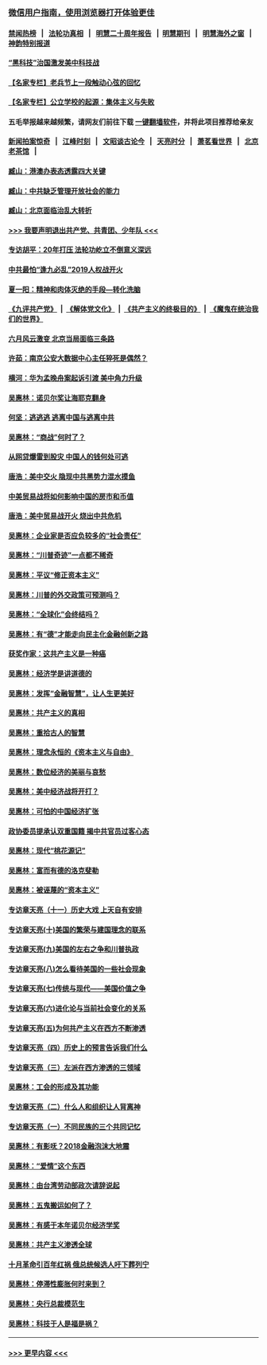 ### [微信用户指南，使用浏览器打开体验更佳](https://github.com/gfw-breaker/banned-news1/blob/master/indexes/wechat-guide.md?t=0)
#### [禁闻热榜](热点新闻.md?t=0)  &nbsp;&nbsp;|&nbsp;&nbsp; [法轮功真相](https://github.com/gfw-breaker/truth/blob/master/README.md?t=0) &nbsp;&nbsp;|&nbsp;&nbsp; [明慧二十周年报告](https://github.com/gfw-breaker/mh-reports/blob/master/README.md?t=0) &nbsp;&nbsp;|&nbsp;&nbsp;[明慧期刊](https://github.com/gfw-breaker/mh-qikan) &nbsp;&nbsp;|&nbsp;&nbsp; [明慧海外之窗](https://github.com/gfw-breaker/mh-news/blob/master/README.md?t=0) &nbsp;&nbsp;|&nbsp;&nbsp; [神韵特别报道](https://github.com/gfw-breaker/mh-news/blob/master/shenyun.md?t=0)
#### [“黑科技”治国激发美中科技战](../pages/nsc423/n11638056.md?t=02072333) 
#### [【名家专栏】老兵节上一段触动心弦的回忆](../pages/nsc423/n11646016.md?t=02072333) 
#### [【名家专栏】公立学校的起源：集体主义与失败](../pages/nsc423/n11601833.md?t=02072333) 
#### 五毛举报越来越频繁，请网友们前往下载 [一键翻墙软件](https://github.com/gfw-breaker/ssr-accounts)，并将此项目推荐给亲友
#### [新闻拍案惊奇](https://github.com/gfw-breaker/banned-news1/blob/master/pages/link4.md) &nbsp;&nbsp;|&nbsp;&nbsp; [江峰时刻](https://github.com/gfw-breaker/banned-news1/blob/master/pages/link4.md) &nbsp;&nbsp;|&nbsp;&nbsp; [文昭谈古论今](https://github.com/gfw-breaker/banned-news1/blob/master/pages/link4.md) &nbsp;&nbsp;|&nbsp;&nbsp; [天亮时分](https://github.com/gfw-breaker/banned-news1/blob/master/pages/link4.md) &nbsp;&nbsp;|&nbsp;&nbsp; [萧茗看世界](https://github.com/gfw-breaker/banned-news1/blob/master/pages/link4.md) &nbsp;&nbsp;|&nbsp;&nbsp; [北京老茶馆](https://github.com/gfw-breaker/banned-news1/blob/master/pages/link4.md) &nbsp;&nbsp;|&nbsp;&nbsp; 
#### [臧山：港澳办表态透露四大关键](../pages/nsc423/n11421628.md?t=02072333) 
#### [臧山：中共缺乏管理开放社会的能力](../pages/nsc423/n11407457.md?t=02072333) 
#### [臧山：北京面临治乱大转折](../pages/nsc423/n11406895.md?t=02072333) 
#### [>>> 我要声明退出共产党、共青团、少年队 <<<](https://github.com/begood0513/goodnews/blob/master/quit/letter.md) 
#### [专访胡平：20年打压 法轮功屹立不倒意义深远](../pages/nsc423/n11398800.md?t=02072333) 
#### [中共最怕“逢九必乱”2019人权战开火](../pages/nsc423/n11385248.md?t=02072333) 
#### [夏一阳：精神和肉体灭绝的手段—转化洗脑](../pages/nsc423/n11368250.md?t=02072333) 
#### [《九评共产党》](https://github.com/begood0513/9ping.md/blob/master/README.md) &nbsp;|&nbsp; [《解体党文化》](../../../../jtdwh.md/blob/master/README.md)  &nbsp;|&nbsp; [《共产主义的终极目的》](../../../../gczydzjmd.md/blob/master/README.md) &nbsp;|&nbsp; [《魔鬼在统治我们的世界》](../../../../mgztzwmdsj.md/blob/master/README.md) 
#### [六月风云激变 北京当局面临三条路](../pages/nsc423/n11313668.md?t=02072333) 
#### [许茹：南京公安大数据中心主任猝死是偶然？](../pages/nsc423/n11064744.md?t=02072333) 
#### [横河：华为孟晚舟案起诉引渡 美中角力升级](../pages/nsc423/n11027230.md?t=02072333) 
#### [吴惠林：诺贝尔奖让海耶克翻身](../pages/nsc423/n10890049.md?t=02072333) 
#### [何坚：逃逃逃 逃离中国与逃离中共](../pages/nsc423/n10592891.md?t=02072333) 
#### [吴惠林：“商战”何时了？](../pages/nsc423/n10573558.md?t=02072333) 
#### [从网贷爆雷到股灾 中国人的钱何处可逃](../pages/nsc423/n10572800.md?t=02072333) 
#### [唐浩：美中交火 隐现中共黑势力混水摸鱼](../pages/nsc423/n10544040.md?t=02072333) 
#### [中美贸易战将如何影响中国的房市和币值](../pages/nsc423/n10543697.md?t=02072333) 
#### [唐浩：美中贸易战开火 烧出中共危机](../pages/nsc423/n10540126.md?t=02072333) 
#### [吴惠林：企业家是否应负较多的“社会责任”](../pages/nsc423/n10535022.md?t=02072333) 
#### [吴惠林：“川普奇迹”一点都不稀奇](../pages/nsc423/n10512808.md?t=02072333) 
#### [吴惠林：平议“修正资本主义”](../pages/nsc423/n10495724.md?t=02072333) 
#### [吴惠林：川普的外交政策可预测吗？](../pages/nsc423/n10462387.md?t=02072333) 
#### [吴惠林：“全球化”会终结吗？](../pages/nsc423/n10452838.md?t=02072333) 
#### [吴惠林：有“德”才能走向民主化金融创新之路](../pages/nsc423/n10432292.md?t=02072333) 
#### [获奖作家：这共产主义是一种癌](../pages/nsc423/n10431541.md?t=02072333) 
#### [吴惠林：经济学是讲道德的](../pages/nsc423/n10398014.md?t=02072333) 
#### [吴惠林：发挥“金融智慧”，让人生更美好](../pages/nsc423/n10375019.md?t=02072333) 
#### [吴惠林：共产主义的真相](../pages/nsc423/n10351394.md?t=02072333) 
#### [吴惠林：重拾古人的智慧](../pages/nsc423/n10337691.md?t=02072333) 
#### [吴惠林：理念永恒的《资本主义与自由》](../pages/nsc423/n10316274.md?t=02072333) 
#### [吴惠林：数位经济的美丽与哀愁](../pages/nsc423/n10292946.md?t=02072333) 
#### [吴惠林：美中经济战将开打？](../pages/nsc423/n10258825.md?t=02072333) 
#### [吴惠林：可怕的中国经济扩张](../pages/nsc423/n10219147.md?t=02072333) 
#### [政协委员提承认双重国籍 揭中共官员过客心态](../pages/nsc423/n10208809.md?t=02072333) 
#### [吴惠林：现代“桃花源记”](../pages/nsc423/n10185234.md?t=02072333) 
#### [吴惠林：富而有德的洛克斐勒](../pages/nsc423/n10142264.md?t=02072333) 
#### [吴惠林：被诬蔑的“资本主义”](../pages/nsc423/n10124816.md?t=02072333) 
#### [专访章天亮（十一）历史大戏 上天自有安排](../pages/nsc423/n10094905.md?t=02072333) 
#### [专访章天亮(十)美国的繁荣与建国理念的联系](../pages/nsc423/n10094899.md?t=02072333) 
#### [专访章天亮(九)美国的左右之争和川普执政](../pages/nsc423/n10094889.md?t=02072333) 
#### [专访章天亮(八)怎么看待美国的一些社会现象](../pages/nsc423/n10094857.md?t=02072333) 
#### [专访章天亮(七)传统与现代——美国价值之争](../pages/nsc423/n10093140.md?t=02072333) 
#### [专访章天亮(六)进化论与当前社会变化的关系](../pages/nsc423/n10092036.md?t=02072333) 
#### [专访章天亮(五)为何共产主义在西方不断渗透](../pages/nsc423/n10083620.md?t=02072333) 
#### [专访章天亮（四）历史上的预言告诉我们什么](../pages/nsc423/n10083606.md?t=02072333) 
#### [专访章天亮（三）左派在西方渗透的三领域](../pages/nsc423/n10081115.md?t=02072333) 
#### [吴惠林：工会的形成及其功能](../pages/nsc423/n10080633.md?t=02072333) 
#### [专访章天亮（二）什么人和组织让人背离神](../pages/nsc423/n10076637.md?t=02072333) 
#### [专访章天亮（一）不同民族的三个共同记忆](../pages/nsc423/n10074188.md?t=02072333) 
#### [吴惠林：有影呒？2018金融泡沫大地震](../pages/nsc423/n10040534.md?t=02072333) 
#### [吴惠林：“爱情”这个东西](../pages/nsc423/n10019423.md?t=02072333) 
#### [吴惠林：由台湾劳动部政次请辞说起](../pages/nsc423/n9979679.md?t=02072333) 
#### [吴惠林：五鬼搬运如何了？](../pages/nsc423/n9925338.md?t=02072333) 
#### [吴惠林：有感于本年诺贝尔经济学奖](../pages/nsc423/n9871883.md?t=02072333) 
#### [吴惠林：共产主义渗透全球](../pages/nsc423/n9812748.md?t=02072333) 
#### [十月革命引百年红祸 俄总统候选人吁下葬列宁](../pages/nsc423/n9810182.md?t=02072333) 
#### [吴惠林：停滞性膨胀何时来到？](../pages/nsc423/n9764136.md?t=02072333) 
#### [吴惠林：央行总裁模范生](../pages/nsc423/n9728134.md?t=02072333) 
#### [吴惠林：科技于人是福是祸？](../pages/nsc423/n9672982.md?t=02072333) 

----
#### [ >>> 更早内容 <<< ](../indexes/nsc423-earlier.md)
